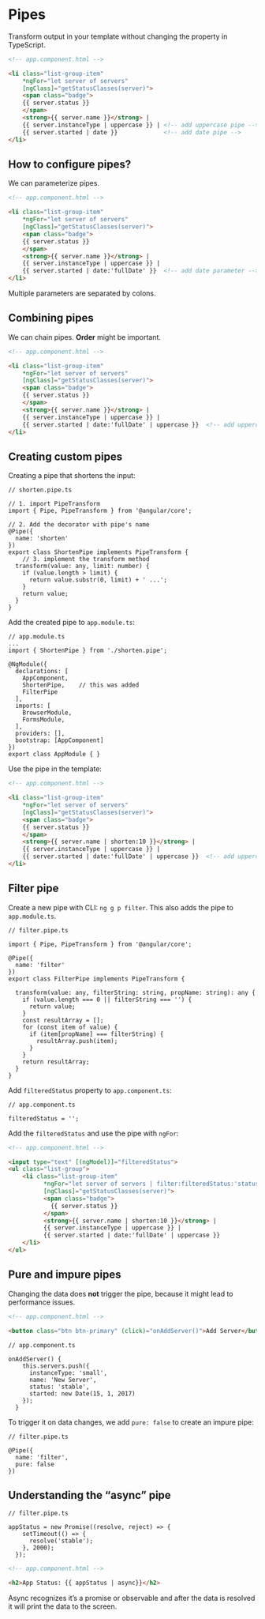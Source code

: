 # Pipes

Transform output in your template without changing the property in TypeScript.

```html
<!-- app.component.html -->

<li class="list-group-item"
    *ngFor="let server of servers"
    [ngClass]="getStatusClasses(server)">
    <span class="badge">
    {{ server.status }}
    </span>
    <strong>{{ server.name }}</strong> |
    {{ server.instanceType | uppercase }} | <!-- add uppercase pipe -->
    {{ server.started | date }}             <!-- add date pipe -->
</li>
```

## How to configure pipes?

We can parameterize pipes.

```html
<!-- app.component.html -->

<li class="list-group-item"
    *ngFor="let server of servers"
    [ngClass]="getStatusClasses(server)">
    <span class="badge">
    {{ server.status }}
    </span>
    <strong>{{ server.name }}</strong> |
    {{ server.instanceType | uppercase }} |
    {{ server.started | date:'fullDate' }}  <!-- add date parameter -->
</li>
```

Multiple parameters are separated by colons.

## Combining pipes

We can chain pipes. **Order** might be important.

```html
<!-- app.component.html -->

<li class="list-group-item"
    *ngFor="let server of servers"
    [ngClass]="getStatusClasses(server)">
    <span class="badge">
    {{ server.status }}
    </span>
    <strong>{{ server.name }}</strong> |
    {{ server.instanceType | uppercase }} |
    {{ server.started | date:'fullDate' | uppercase }}  <!-- add uppercase pipe -->
</li>
```

## Creating custom pipes

Creating a pipe that shortens the input:

```tsx
// shorten.pipe.ts

// 1. import PipeTransform
import { Pipe, PipeTransform } from '@angular/core';

// 2. Add the decorator with pipe's name
@Pipe({
  name: 'shorten'
})
export class ShortenPipe implements PipeTransform {
	// 3. implement the transform method
  transform(value: any, limit: number) {
    if (value.length > limit) {
      return value.substr(0, limit) + ' ...';
    }
    return value;
  }
}
```

Add the created pipe to `app.module.ts`:

```tsx
// app.module.ts
...
import { ShortenPipe } from './shorten.pipe';

@NgModule({
  declarations: [
    AppComponent,
    ShortenPipe,    // this was added
    FilterPipe
  ],
  imports: [
    BrowserModule,
    FormsModule,
  ],
  providers: [],
  bootstrap: [AppComponent]
})
export class AppModule { }
```

Use the pipe in the template:

```html
<!-- app.component.html -->

<li class="list-group-item"
    *ngFor="let server of servers"
    [ngClass]="getStatusClasses(server)">
    <span class="badge">
    {{ server.status }}
    </span>
    <strong>{{ server.name | shorten:10 }}</strong> |
    {{ server.instanceType | uppercase }} |
    {{ server.started | date:'fullDate' | uppercase }}  <!-- add uppercase pipe -->
</li>
```

## Filter pipe

Create a new pipe with CLI: `ng g p filter`. This also adds the pipe to `app.module.ts`.

```tsx
// filter.pipe.ts

import { Pipe, PipeTransform } from '@angular/core';

@Pipe({
  name: 'filter'
})
export class FilterPipe implements PipeTransform {

  transform(value: any, filterString: string, propName: string): any {
    if (value.length === 0 || filterString === '') {
      return value;
    }
    const resultArray = [];
    for (const item of value) {
      if (item[propName] === filterString) {
        resultArray.push(item);
      }
    }
    return resultArray;
  }
}
```

Add `filteredStatus` property to `app.component.ts`:

```tsx
// app.component.ts

filteredStatus = '';
```

Add the `filteredStatus` and use the pipe with `ngFor`:

```html
<!-- app.component.html -->

<input type="text" [(ngModel)]="filteredStatus">
<ul class="list-group">
    <li class="list-group-item"
	      *ngFor="let server of servers | filter:filteredStatus:'status'"
	      [ngClass]="getStatusClasses(server)">
	      <span class="badge">
	        {{ server.status }}
	      </span>
	      <strong>{{ server.name | shorten:10 }}</strong> |
	      {{ server.instanceType | uppercase }} |
	      {{ server.started | date:'fullDate' | uppercase }}
    </li>
</ul>
```

## Pure and impure pipes

Changing the data does **not** trigger the pipe, because it might lead to performance issues.

```html
<!-- app.component.html -->

<button class="btn btn-primary" (click)="onAddServer()">Add Server</button>
```

```tsx
// app.component.ts

onAddServer() {
    this.servers.push({
      instanceType: 'small',
      name: 'New Server',
      status: 'stable',
      started: new Date(15, 1, 2017)
    });
  }
```

To trigger it on data changes, we add `pure: false` to create an impure pipe:

```tsx
// filter.pipe.ts

@Pipe({
  name: 'filter',
  pure: false
})
```

## Understanding the “async” pipe

```tsx
// filter.pipe.ts

appStatus = new Promise((resolve, reject) => {
    setTimeout(() => {
      resolve('stable');
    }, 2000);
  });
```

```html
<!-- app.component.html -->

<h2>App Status: {{ appStatus | async}}</h2>
```

Async recognizes it’s a promise or observable and after the data is resolved it will print the data to the screen.